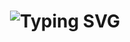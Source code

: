 <h1 align="center">
  <img src="https://readme-typing-svg.herokuapp.com?font=Fira+Code&size=40&pause=500&color=00F7FF&center=true&vCenter=true&width=400&lines=👑+Astro+Bot+en+desarrollo...🔥" alt="Typing SVG">
</h1>